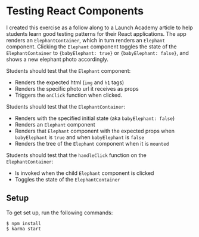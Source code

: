 # Testing React Components

I created this exercise as a follow along to a Launch Academy article to help students learn good testing patterns for their React applications. The app renders an `ElephantContainer`, which in turn renders an `Elephant` component. Clicking the `Elephant` component toggles the state of the `ElephantContainer` to `{babyElephant: true}` or `{babyElephant: false}`, and shows a new elephant photo accordingly. 

Students should test that the `Elephant` component: 

* Renders the expected html (`img` and `h1` tags)
* Renders the specific photo url it receives as props
* Triggers the `onClick` function when clicked.

Students should test that the `ElephantContainer`:

* Renders with the specified initial state (aka `babyElephant: false`)
* Renders an `Elephant` component
* Renders that `Elephant` component with the expected props when `babyElephant` is `true` and when `babyElephant` is `false`
* Renders the tree of the `Elephant` component when it is `mounted`

Students should test that the `handleClick` function on the `ElephantContainer`:

* Is invoked when the child `Elephant` component is clicked
* Toggles the state of the `ElephantContainer`

## Setup
To get set up, run the following commands:

```no-highlight
$ npm install
$ karma start
```
